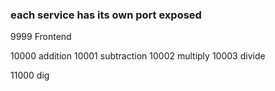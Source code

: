 ### each service has its own port exposed 

9999  Frontend

10000 addition
10001 subtraction
10002 multiply
10003 divide 

11000 dig